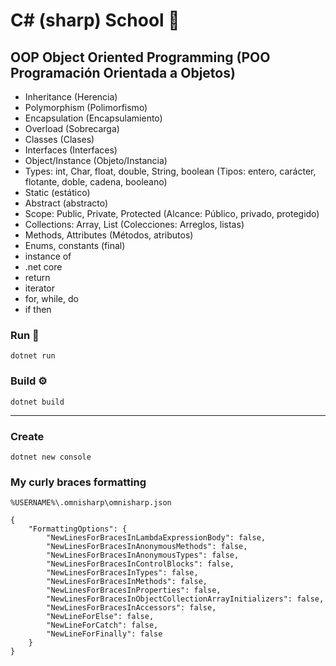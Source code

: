 # C# (sharp) School 🎒

## OOP Object Oriented Programming (POO Programación Orientada a Objetos)
- Inheritance (Herencia)
- Polymorphism (Polimorfismo)
- Encapsulation (Encapsulamiento)
- Overload (Sobrecarga)
- Classes (Clases)
- Interfaces (Interfaces)
- Object/Instance (Objeto/Instancia)
- Types: int, Char, float, double, String, boolean (Tipos: entero, carácter, flotante, doble, cadena, booleano)
- Static (estático)
- Abstract (abstracto)
- Scope: Public, Private, Protected (Alcance: Público, privado, protegido)
- Collections: Array, List (Colecciones: Arreglos, listas)
- Methods, Attributes (Métodos, atributos)
- Enums, constants (final)
- instance of
- .net core
- return
- iterator
- for, while, do
- if then


### Run 🚀
```
dotnet run
```

### Build ⚙️
```
dotnet build
```

<hr>

### Create
```
dotnet new console
```

### My curly braces formatting
`%USERNAME%\.omnisharp\omnisharp.json`
```
{
    "FormattingOptions": {
        "NewLinesForBracesInLambdaExpressionBody": false,
        "NewLinesForBracesInAnonymousMethods": false,
        "NewLinesForBracesInAnonymousTypes": false,
        "NewLinesForBracesInControlBlocks": false,
        "NewLinesForBracesInTypes": false,
        "NewLinesForBracesInMethods": false,
        "NewLinesForBracesInProperties": false,
        "NewLinesForBracesInObjectCollectionArrayInitializers": false,
        "NewLinesForBracesInAccessors": false,
        "NewLineForElse": false,
        "NewLineForCatch": false,
        "NewLineForFinally": false
    }
}
```
